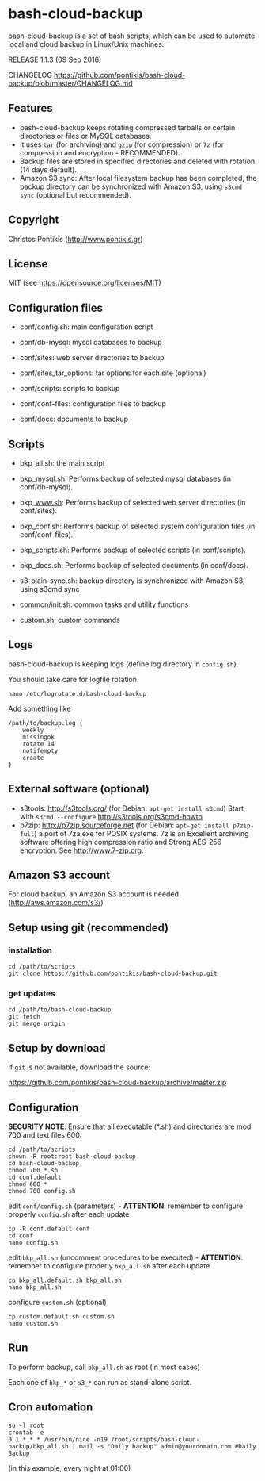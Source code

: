 bash-cloud-backup
=================

bash-cloud-backup is a set of bash scripts, which can be used to automate local and cloud backup in Linux/Unix machines.

RELEASE 1.1.3 (09 Sep 2016)

CHANGELOG https://github.com/pontikis/bash-cloud-backup/blob/master/CHANGELOG.md

Features
--------

* bash-cloud-backup keeps rotating compressed tarballs or certain directories or files or MySQL databases.
* it uses ``tar`` (for archiving) and ``gzip`` (for compression) or ``7z`` (for compression and encryption - RECOMMENDED).
* Backup files are stored in specified directories and deleted with rotation (14 days default).
* Amazon S3 sync: After local filesystem backup has been completed, the backup directory can be synchronized with Amazon S3, using ``s3cmd sync`` (optional but recommended).

Copyright
---------
Christos Pontikis (http://www.pontikis.gr)

License
-------
MIT (see https://opensource.org/licenses/MIT)

Configuration files
-------------------

* conf/config.sh: main configuration script

* conf/db-mysql: mysql databases to backup
* conf/sites: web server directories to backup
* conf/sites_tar_options: tar options for each site (optional)
* conf/scripts: scripts to backup
* conf/conf-files: configuration files to backup
* conf/docs: documents to backup


Scripts
-------

* bkp_all.sh: the main script

* bkp_mysql.sh: Performs backup of selected mysql databases (in conf/db-mysql).
* bkp_www.sh: Performs backup of selected web server directoties (in conf/sites).
* bkp_conf.sh: Rerforms backup of selected system configuration files (in conf/conf-files).
* bkp_scripts.sh: Performs backup of selected scripts (in conf/scripts).
* bkp_docs.sh: Performs backup of selected documents (in conf/docs).

* s3-plain-sync.sh: backup directory is synchronized with Amazon S3, using s3cmd sync

* common/init.sh: common tasks and utility functions

* custom.sh: custom commands


Logs
----
bash-cloud-backup is keeping logs (define log directory in ``config.sh``).

You should take care for logfile rotation.

    nano /etc/logrotate.d/bash-cloud-backup
    
Add something like
    
    /path/to/backup.log {
        weekly
        missingok
        rotate 14
        notifempty
        create
    }


External software (optional)
----------------------------

* s3tools: http://s3tools.org/ (for Debian: ``apt-get install s3cmd``) Start with ``s3cmd --configure``  http://s3tools.org/s3cmd-howto
* p7zip: http://p7zip.sourceforge.net (for Debian: ``apt-get install p7zip-full``) a port of 7za.exe for POSIX systems. 7z is an Excellent archiving software offering high compression ratio and Strong AES-256 encryption. See http://www.7-zip.org.

Amazon S3 account
-----------------

For cloud backup, an Amazon S3 account is needed (http://aws.amazon.com/s3/)

Setup using git (recommended)
-----------------------------
### installation
    cd /path/to/scripts
    git clone https://github.com/pontikis/bash-cloud-backup.git

### get updates
    cd /path/to/bash-cloud-backup
    git fetch
    git merge origin

Setup by download
-----------------

If ``git`` is not available, download the source:

https://github.com/pontikis/bash-cloud-backup/archive/master.zip

Configuration
-------------

**SECURITY NOTE**: Ensure that all executable (*.sh) and directories are mod 700 and text files 600:

    cd /path/to/scripts
    chown -R root:root bash-cloud-backup
    cd bash-cloud-backup
    chmod 700 *.sh
    cd conf.default
    chmod 600 *
    chmod 700 config.sh

edit ``conf/config.sh`` (parameters) - **ATTENTION**: remember to configure properly ``config.sh`` after each update

    cp -R conf.default conf
    cd conf
    nano config.sh
    
edit ``bkp_all.sh`` (uncomment procedures to be executed) - **ATTENTION**: remember to configure properly ``bkp_all.sh`` after each update

    cp bkp_all.default.sh bkp_all.sh 
    nano bkp_all.sh 

configure ``custom.sh`` (optional)

    cp custom.default.sh custom.sh 
    nano custom.sh

Run
---

To perform backup, call ``bkp_all.sh`` as root (in most cases)

Each one of ``bkp_*`` or ``s3_*`` can run as stand-alone script.

Cron automation
---------------

    su -l root
    crontab -e
    0 1 * * * /usr/bin/nice -n19 /root/scripts/bash-cloud-backup/bkp_all.sh | mail -s "Daily backup" admin@yourdomain.com #Daily Backup

(in this example, every night at 01:00)
